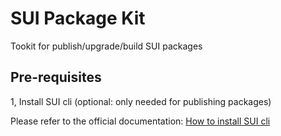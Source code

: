 # SUI Package Kit
Tookit for publish/upgrade/build SUI packages

## Pre-requisites

1, Install SUI cli (optional: only needed for publishing packages)

Please refer to the official documentation: [How to install SUI cli](https://docs.sui.io/devnet/build/install)
